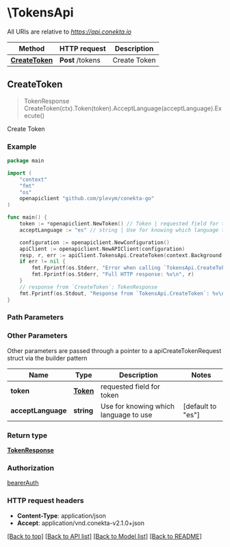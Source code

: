 # \TokensApi

All URIs are relative to *https://api.conekta.io*

Method | HTTP request | Description
------------- | ------------- | -------------
[**CreateToken**](TokensApi.md#CreateToken) | **Post** /tokens | Create Token



## CreateToken

> TokenResponse CreateToken(ctx).Token(token).AcceptLanguage(acceptLanguage).Execute()

Create Token



### Example

```go
package main

import (
    "context"
    "fmt"
    "os"
    openapiclient "github.com/plevym/conekta-go"
)

func main() {
    token := *openapiclient.NewToken() // Token | requested field for token
    acceptLanguage := "es" // string | Use for knowing which language to use (optional) (default to "es")

    configuration := openapiclient.NewConfiguration()
    apiClient := openapiclient.NewAPIClient(configuration)
    resp, r, err := apiClient.TokensApi.CreateToken(context.Background()).Token(token).AcceptLanguage(acceptLanguage).Execute()
    if err != nil {
        fmt.Fprintf(os.Stderr, "Error when calling `TokensApi.CreateToken``: %v\n", err)
        fmt.Fprintf(os.Stderr, "Full HTTP response: %v\n", r)
    }
    // response from `CreateToken`: TokenResponse
    fmt.Fprintf(os.Stdout, "Response from `TokensApi.CreateToken`: %v\n", resp)
}
```

### Path Parameters



### Other Parameters

Other parameters are passed through a pointer to a apiCreateTokenRequest struct via the builder pattern


Name | Type | Description  | Notes
------------- | ------------- | ------------- | -------------
 **token** | [**Token**](Token.md) | requested field for token | 
 **acceptLanguage** | **string** | Use for knowing which language to use | [default to &quot;es&quot;]

### Return type

[**TokenResponse**](TokenResponse.md)

### Authorization

[bearerAuth](../README.md#bearerAuth)

### HTTP request headers

- **Content-Type**: application/json
- **Accept**: application/vnd.conekta-v2.1.0+json

[[Back to top]](#) [[Back to API list]](../README.md#documentation-for-api-endpoints)
[[Back to Model list]](../README.md#documentation-for-models)
[[Back to README]](../README.md)
